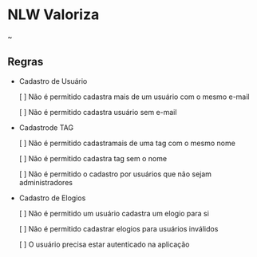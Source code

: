 # NLW Valoriza

~

## Regras

- Cadastro de Usuário

  [ ] Não é permitido cadastra mais de um usuário com o mesmo e-mail

  [ ] Não é permitido cadastra usuário sem e-mail

- Cadastrode TAG

  [ ] Não é permitido cadastramais de uma tag com o mesmo nome

  [ ] Não é permitido cadastra tag sem o nome

  [ ] Não é permitido o cadastro por usuários que não sejam administradores

- Cadastro de Elogios

  [ ] Não é permitido um usuário cadastra um elogio para si

  [ ] Não é permitido cadastrar elogios para usuários inválidos

  [ ] O usuário precisa estar autenticado na aplicação
